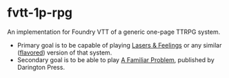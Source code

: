 ﻿# fvtt-1p-rpg

An implementation for Foundry VTT of a generic one-page TTRPG system. 

- Primary goal is to be capable of playing [Lasers & Feelings](http://www.onesevendesign.com/laserfeelings/) or any similar ([flavored](https://writingalchemy.net/resources/lasers-and-feelings-hacks/)) version of that system. 
- Secondary goal is to be able to play [A Familiar Problem](https://darringtonpress.com/a-familiar-problem/), published by Darington Press.

